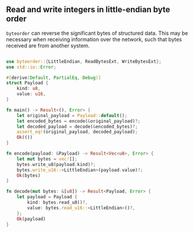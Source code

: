 ## Read and write integers in little-endian byte order


`byteorder` can reverse the significant bytes of structured data.  This may
be necessary when receiving information over the network, such that bytes
received are from another system.

```rust

use byteorder::{LittleEndian, ReadBytesExt, WriteBytesExt};
use std::io::Error;

#[derive(Default, PartialEq, Debug)]
struct Payload {
    kind: u8,
    value: u16,
}

fn main() -> Result<(), Error> {
    let original_payload = Payload::default();
    let encoded_bytes = encode(&original_payload)?;
    let decoded_payload = decode(&encoded_bytes)?;
    assert_eq!(original_payload, decoded_payload);
    Ok(())
}

fn encode(payload: &Payload) -> Result<Vec<u8>, Error> {
    let mut bytes = vec![];
    bytes.write_u8(payload.kind)?;
    bytes.write_u16::<LittleEndian>(payload.value)?;
    Ok(bytes)
}

fn decode(mut bytes: &[u8]) -> Result<Payload, Error> {
    let payload = Payload {
        kind: bytes.read_u8()?,
        value: bytes.read_u16::<LittleEndian>()?,
    };
    Ok(payload)
}
```
